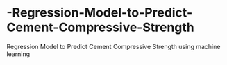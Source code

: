 # -Regression-Model-to-Predict-Cement-Compressive-Strength
 Regression Model to Predict Cement Compressive Strength using machine learning
